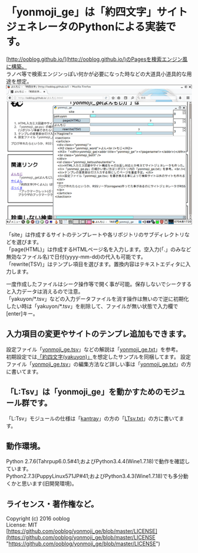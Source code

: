 # 「yonmoji_ge」は「約四文字」サイトジェネレータのPythonによる実装です。

[http://ooblog.github.io/](http://ooblog.github.io/)のPagesを検索エンジン風に構築。  
ラノベ等で検索エンジンっぽい何かが必要になった時などの大道具小道具的な用途を想定。
![yonmoji_ge_cap](yonmoji_ge_cap.png "yonmoji_ge")  

「site」は作成するサイトのテンプレートや各リポジトリのサブディレクトリなどを選びます。  
「page&#40;HTML&#41;」は作成するHTMLページ名を入力します。空入力&#40;「.」のみなど無効なファイル名&#41;で日付&#40;yyyy-mm-dd&#41;の代入も可能です。  
「rewrite&#40;TSV&#41;」はテンプレ項目を選びます。置換内容はテキストエディタに入力します。  

一度作成したファイルはシーク操作等で開く事が可能。保存しないでシークすると入力データは消えるので注意。  
「yakuyon/&#42;.tsv」などの入力データファイルを消す操作は無いので逆に初期化したい時は「yakuyon/&#42;.tsv」を削除して、ファイルが無い状態で入力欄で&#91;enter&#93;キー。  

## 入力項目の変更やサイトのテンプレ追加もできます。

設定ファイル「[yonmoji_ge.tsv](yonmoji_ge.tsv)」などの解説は「[yonmoji_ge.txt](yonmoji_ge.txt)」を参考。  
初期設定では[「約四文字&#40;yakuyon&#41;」](http://ooblog.github.io/)を想定したサンプルを同梱してます。
設定ファイル「[yonmoji_ge.tsv](yonmoji_ge.tsv)」の編集方法など詳しい事は「[yonmoji_ge.txt](yonmoji_ge.txt)」の方に書いてます。  


## 「L:Tsv」は「yonmoji_ge」を動かすためのモジュール群です。

「L&#58;Tsv」モジュールの仕様は「[kantray](https://github.com/ooblog/LTsv9kantray)」の方の「[LTsv.txt](https://github.com/ooblog/LTsv9kantray/blob/master/LTsv.txt)」の方に書いてます。  


## 動作環境。

Python 2.7.6&#40;Tahrpup6.0.5#41;およびPython3.4.4&#40;Wine1.7.18&#41;で動作を確認しています。  
Python2.7.3&#40;PuppyLinux571JP#41;およびPython3.4.3&#40;Wine1.7.18&#41;でも多分動くかと思います&#40;旧開発環境&#41;。  


## ライセンス・著作権など。

Copyright (c) 2016 ooblog  
License: MIT  
[https://github.com/ooblog/yonmoji_ge/blob/master/LICENSE](https://github.com/ooblog/yonmoji_ge/blob/master/LICENSE "https://github.com/ooblog/yonmoji_ge/blob/master/LICENSE")  
